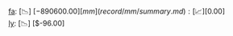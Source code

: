 [fa](record/fa/summary.md): [📉] [$-890600.00]  
[mm](record/mm/summary.md): [📈] [$0.00]  
[ly](record/ly/summary.md): [📉] [$-96.00]  
